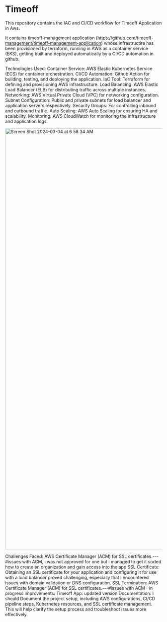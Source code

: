 # Timeoff

This repository contains the IAC and CI/CD workflow for Timeoff Application in Aws. 

It contains timeoff-management application (https://github.com/timeoff-management/timeoff-management-application) whose infrastructire has been provisioned by terraform, running in AWS as a container service (EKS), getting built and deployed automatically by a CI/CD automation in github. 

Technologies Used:
Container Service: AWS Elastic Kubernetes Service (ECS) for container orchestration.
CI/CD Automation: Github Action for building, testing, and deploying the application.
IaC Tool: Terraform for defining and provisioning AWS infrastructure.
Load Balancing: AWS Elastic Load Balancer (ELB) for distributing traffic across multiple instances.
Networking: AWS Virtual Private Cloud (VPC) for networking configuration.
Subnet Configuration: Public and private subnets for load balancer and application servers respectively.
Security Groups: For controlling inbound and outbound traffic.
Auto Scaling: AWS Auto Scaling for ensuring HA and scalability.
Monitoring: AWS CloudWatch for monitoring the infrastructure and application logs.


<img width="1356" alt="Screen Shot 2024-03-04 at 6 58 34 AM" src="https://github.com/Birinyem94/Timeoff/assets/120755263/94b08523-fcdf-45a7-98a3-d67fbce97be1">


Challenges Faced:
AWS Certificate Manager (ACM) for SSL certificates.---#issues with ACM, i was not approved for one but i managed to get it sorted 
how to create an organization and gain access into the app 
SSL Certificate: Obtaining an SSL certificate for your application and configuring it for use with a load balancer proved challenging, especially that i encountered issues with domain validation or DNS configuration.
SSL Termination: AWS Certificate Manager (ACM) for SSL certificates.---#issues with ACM--in progress
Improvements:
Timeoff App: updated version
Documentation: I should Document the project setup, including AWS configurations, CI/CD pipeline steps, Kubernetes resources, and SSL certificate management. This will help clarify the setup process and troubleshoot issues more effectively.
